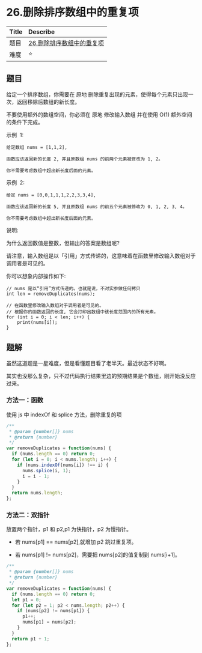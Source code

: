 # 26.删除排序数组中的重复项

| Title | Describe                                                                                           |
| :---- | :------------------------------------------------------------------------------------------------- |
| 题目  | [26.删除排序数组中的重复项](https://leetcode-cn.com/problems/remove-duplicates-from-sorted-array/) |
| 难度  | ⭐                                                                                                 |

## 题目

给定一个排序数组，你需要在 原地 删除重复出现的元素，使得每个元素只出现一次，返回移除后数组的新长度。

不要使用额外的数组空间，你必须在 原地 修改输入数组 并在使用 O(1) 额外空间的条件下完成。

示例  1:

```
给定数组 nums = [1,1,2],

函数应该返回新的长度 2, 并且原数组 nums 的前两个元素被修改为 1, 2。

你不需要考虑数组中超出新长度后面的元素。
```

示例  2:

```
给定 nums = [0,0,1,1,1,2,2,3,3,4],

函数应该返回新的长度 5, 并且原数组 nums 的前五个元素被修改为 0, 1, 2, 3, 4。

你不需要考虑数组中超出新长度后面的元素。
```

说明:

为什么返回数值是整数，但输出的答案是数组呢?

请注意，输入数组是以「引用」方式传递的，这意味着在函数里修改输入数组对于调用者是可见的。

你可以想象内部操作如下:

```
// nums 是以“引用”方式传递的。也就是说，不对实参做任何拷贝
int len = removeDuplicates(nums);

// 在函数里修改输入数组对于调用者是可见的。
// 根据你的函数返回的长度, 它会打印出数组中该长度范围内的所有元素。
for (int i = 0; i < len; i++) {
    print(nums[i]);
}
```

## 题解

虽然这道题是一星难度，但是看懂题目看了老半天。最近状态不好啊。

其实也没那么复杂，只不过代码执行结果里边的预期结果是个数组，刚开始没反应过来。

### 方法一：函数

使用 js 中 indexOf 和 splice 方法，删除重复的项

```javascript
/**
 * @param {number[]} nums
 * @return {number}
 */
var removeDuplicates = function(nums) {
  if (nums.length == 0) return 0;
  for (let i = 0; i < nums.length; i++) {
    if (nums.indexOf(nums[i]) !== i) {
      nums.splice(i, 1);
      i = i - 1;
    }
  }
  return nums.length;
};
```

### 方法二：双指针

放置两个指针，p1 和 p2,p1 为快指针，p2 为慢指针。

- 若 nums[p1] == nums[p2],就增加 p2 跳过重复项。

- 若 nums[p1] != nums[p2]，需要把 nums[p2]的值复制到 nums[i+1]。

```javascript
/**
 * @param {number[]} nums
 * @return {number}
 */
var removeDuplicates = function(nums) {
  if (nums.length == 0) return 0;
  let p1 = 0;
  for (let p2 = 1; p2 < nums.length; p2++) {
    if (nums[p2] != nums[p1]) {
      p1++;
      nums[p1] = nums[p2];
    }
  }
  return p1 + 1;
};
```
